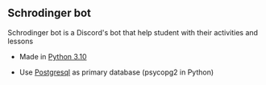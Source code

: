 <h2>Schrodinger bot</h2>
<p>Schrodinger bot is a Discord's bot that help student with their activities and lessons</p>
<ul>
    <li><p>Made in <a href="https://www.python.org/downloads/release/python-3100/">Python 3.10</a></p></li>
    <li><p>Use <a href="https://www.postgresql.org/">Postgresql</a> as primary database 
    (psycopg2 in Python)</p></li>
</ul>
